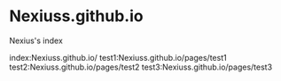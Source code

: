 # Nexiuss.github.io
Nexius's index


index:Nexiuss.github.io/
test1:Nexiuss.github.io/pages/test1
test2:Nexiuss.github.io/pages/test2
test3:Nexiuss.github.io/pages/test3


